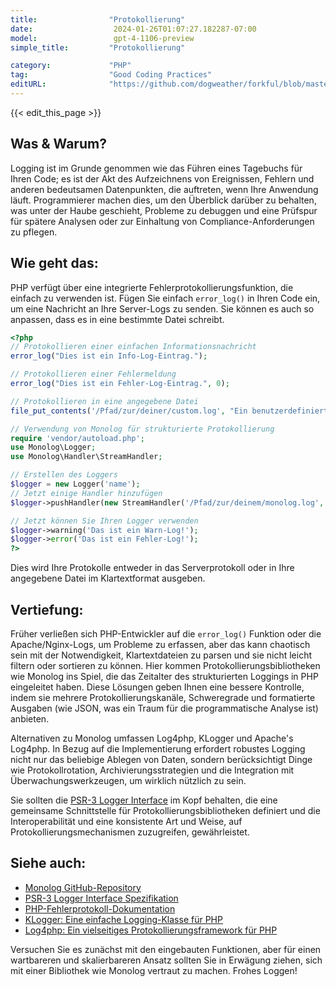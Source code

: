 ```yaml
---
title:                "Protokollierung"
date:                  2024-01-26T01:07:27.182287-07:00
model:                 gpt-4-1106-preview
simple_title:         "Protokollierung"

category:             "PHP"
tag:                  "Good Coding Practices"
editURL:              "https://github.com/dogweather/forkful/blob/master/content/de/php/logging.md"
---
```


{{< edit_this_page >}}

## Was & Warum?

Logging ist im Grunde genommen wie das Führen eines Tagebuchs für Ihren Code; es ist der Akt des Aufzeichnens von Ereignissen, Fehlern und anderen bedeutsamen Datenpunkten, die auftreten, wenn Ihre Anwendung läuft. Programmierer machen dies, um den Überblick darüber zu behalten, was unter der Haube geschieht, Probleme zu debuggen und eine Prüfspur für spätere Analysen oder zur Einhaltung von Compliance-Anforderungen zu pflegen.

## Wie geht das:

PHP verfügt über eine integrierte Fehlerprotokollierungsfunktion, die einfach zu verwenden ist. Fügen Sie einfach `error_log()` in Ihren Code ein, um eine Nachricht an Ihre Server-Logs zu senden. Sie können es auch so anpassen, dass es in eine bestimmte Datei schreibt.

```php
<?php
// Protokollieren einer einfachen Informationsnachricht
error_log("Dies ist ein Info-Log-Eintrag.");

// Protokollieren einer Fehlermeldung
error_log("Dies ist ein Fehler-Log-Eintrag.", 0);

// Protokollieren in eine angegebene Datei
file_put_contents('/Pfad/zur/deiner/custom.log', "Ein benutzerdefinierter Log-Eintrag.\n", FILE_APPEND);

// Verwendung von Monolog für strukturierte Protokollierung
require 'vendor/autoload.php';
use Monolog\Logger;
use Monolog\Handler\StreamHandler;

// Erstellen des Loggers
$logger = new Logger('name');
// Jetzt einige Handler hinzufügen
$logger->pushHandler(new StreamHandler('/Pfad/zur/deinem/monolog.log', Logger::WARNING));

// Jetzt können Sie Ihren Logger verwenden
$logger->warning('Das ist ein Warn-Log!');
$logger->error('Das ist ein Fehler-Log!');
?>
```

Dies wird Ihre Protokolle entweder in das Serverprotokoll oder in Ihre angegebene Datei im Klartextformat ausgeben.

## Vertiefung:

Früher verließen sich PHP-Entwickler auf die `error_log()` Funktion oder die Apache/Nginx-Logs, um Probleme zu erfassen, aber das kann chaotisch sein mit der Notwendigkeit, Klartextdateien zu parsen und sie nicht leicht filtern oder sortieren zu können. Hier kommen Protokollierungsbibliotheken wie Monolog ins Spiel, die das Zeitalter des strukturierten Loggings in PHP eingeleitet haben. Diese Lösungen geben Ihnen eine bessere Kontrolle, indem sie mehrere Protokollierungskanäle, Schweregrade und formatierte Ausgaben (wie JSON, was ein Traum für die programmatische Analyse ist) anbieten.

Alternativen zu Monolog umfassen Log4php, KLogger und Apache's Log4php. In Bezug auf die Implementierung erfordert robustes Logging nicht nur das beliebige Ablegen von Daten, sondern berücksichtigt Dinge wie Protokollrotation, Archivierungsstrategien und die Integration mit Überwachungswerkzeugen, um wirklich nützlich zu sein.

Sie sollten die [PSR-3 Logger Interface](https://www.php-fig.org/psr/psr-3/) im Kopf behalten, die eine gemeinsame Schnittstelle für Protokollierungsbibliotheken definiert und die Interoperabilität und eine konsistente Art und Weise, auf Protokollierungsmechanismen zuzugreifen, gewährleistet.

## Siehe auch:

- [Monolog GitHub-Repository](https://github.com/Seldaek/monolog)
- [PSR-3 Logger Interface Spezifikation](https://www.php-fig.org/psr/psr-3/)
- [PHP-Fehlerprotokoll-Dokumentation](https://www.php.net/manual/de/function.error-log.php)
- [KLogger: Eine einfache Logging-Klasse für PHP](https://github.com/katzgrau/KLogger)
- [Log4php: Ein vielseitiges Protokollierungsframework für PHP](https://logging.apache.org/log4php/)

Versuchen Sie es zunächst mit den eingebauten Funktionen, aber für einen wartbareren und skalierbareren Ansatz sollten Sie in Erwägung ziehen, sich mit einer Bibliothek wie Monolog vertraut zu machen. Frohes Loggen!
